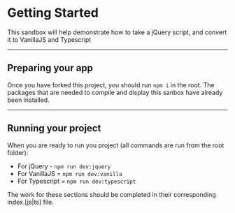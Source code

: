 # Getting Started

This sandbox will help demonstrate how to take a jQuery script, and convert it to VanillaJS and Typescript

---

## Preparing your app

Once you have forked this project, you should run `npm i` in the root. The packages that are needed to compile and display this sanbox have already been installed.

---

## Running your project

When you are ready to run you project (all commands are run from the root folder):

- For jQuery - `npm run dev:jquery`
- For VanillaJS = `npm run dev:vanilla`
- For Typescript = `npm run dev:typescript`

The work for these sections should be completed in their corresponding index.[js|ts] file.
